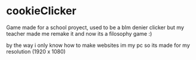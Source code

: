 # cookieClicker

Game made for a school proyect, used to be a blm denier clicker but my teacher made me remake it and now its a filosophy game :)

by the way i only know how to make websites im my pc so its made for my resolution (1920 x 1080)
